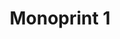 ---
ee_id: '213'
site: '1'
type: '2'
long_id: 2008-012 Monoprint 1
url: 2008-012-monoprint-1
title: 'Monoprint 1 '
year: '2008'
medium: Unique three-color process silkscreen on custom watermarked paper
commission:
dims: 42 x 32 inches
pitch: "​Poorly done C-M-Y silkscreens."
ps:
live_url:
related:
youtube:
imgs: Monotprint-1-2008-012-full-press-IH.jpg
subheading:
display_year: '2008'
download:
add_credit:
add_credits:
related_code:
layout: things-i-made
---
